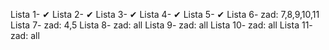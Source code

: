 Lista 1- ✔
Lista 2- ✔
Lista 3- ✔
Lista 4- ✔
Lista 5- ✔
Lista 6- zad: 7,8,9,10,11
Lista 7- zad: 4,5
Lista 8- zad: all
Lista 9- zad: all
Lista 10- zad: all
Lista 11- zad: all
